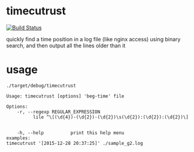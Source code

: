 # timecutrust

[![Build Status](https://travis-ci.org/bogdad/timecutrust.svg?branch=master)](https://travis-ci.org/bogdad/timecutrust)

quickly find a time position in a log file (like nginx access)
using binary search, and then output all the lines older than it

# usage
```
./target/debug/timecutrust

Usage: timecutrust [options] 'beg-time' file

Options:
    -r, --regexp REGULAR_EXPRESSION
          lile ^\[(\d{4})-(\d{2})-(\d{2})\s(\d{2}):(\d{2}):(\d{2})\]
                    
                    
    -h, --help          print this help menu
examples:
timecutrust '[2015-12-28 20:37:25]' ./sample_g2.log
```